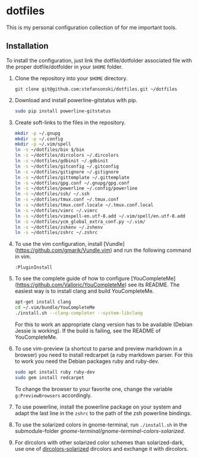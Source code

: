 # dotfiles
This is my personal configuration collection of for me important tools.

## Installation
To install the configuration, just link the dotfile/dotfolder associated file
with the proper dotfile/dotfolder in your `$HOME` folder.

1. Clone the repository into your `$HOME` directory.

   ```
   git clone git@github.com:stefansonski/dotfiles.git ~/dotfiles
   ```

1. Download and install powerline-gitstatus with pip.

   ```sh
   sudo pip install powerline-gitstatus
   ```

1. Create soft-links to the files in the repository.

   ```sh
   mkdir -p ~/.gnupg
   mkdir -p ~/.config
   mkdir -p ~/.vim/spell
   ln -s ~/dotfiles/bin $/bin
   ln -s ~/dotfiles/dircolors ~/.dircolors
   ln -s ~/dotfiles/gdbinit ~/.gdbinit
   ln -s ~/dotfiles/gitconfig ~/.gitconfig
   ln -s ~/dotfiles/gitignore ~/.gitignore
   ln -s ~/dotfiles/gittemplate ~/.gittemplate
   ln -s ~/dotfiles/gpg.conf ~/.gnupg/gpg.conf
   ln -s ~/dotfiles/powerline ~/.config/powerline
   ln -s ~/dotfiles/ssh/ ~/.ssh
   ln -s ~/dotfiles/tmux.conf ~/.tmux.conf
   ln -s ~/dotfiles/tmux.conf.locale ~/.tmux.conf.local
   ln -s ~/dotfiles/vimrc ~/.vimrc
   ln -s ~/dotfiles/vimspell-en.utf-8.add ~/.vim/spell/en.utf-8.add
   ln -s ~/dotfiles/ycm_global_extra_conf.py ~/.vim/
   ln -s ~/dotfiles/zshenv ~/.zshenv
   ln -s ~/dotfiles/zshrc ~/.zshrc
   ```

1. To use the vim configuration, install [Vundle]
   (https://github.com/gmarik/Vundle.vim) and run the following command in vim.

   ```vim
   :PluginInstall
   ```

1. To see the complete guide of how to configure [YouCompleteMe]
   (https://github.com/Valloric/YouCompleteMe) see its README. The easiest way
   is to install clang and build YouCompleteMe.

   ```sh
   apt-get install clang
   cd ~/.vim/bundle/YouCompleteMe
   ./install.sh --clang-completer --system-libclang
   ```

   For this to work an appropriate clang version has to be available (Debian
   Jessie is working). If the build is failing, see the README of
   YouCompleteMe.

1. To use vim-preview (a shortcut to parse and preview markdown in a browser)
   you need to install redcarpet (a ruby markdown parser. For this to work you
   need the Debian packages ruby and ruby-dev.

   ```sh
   sudo apt install ruby ruby-dev
   sudo gem install redcarpet
   ```

   To change the browser to your favorite one, change the variable
   `g:PreviewBrowsers` accordingly.

1. To use powerline, install the powerline package on your system and adapt the
   last line in the `zshrc` to the path of the zsh powerline bindings.

1. To use the solarized colors in gnome-terminal, run `./install.sh` in the
   submodule-folder _gnome-terminal/gnome-terminal-colors-solarized_.

1. For dircolors with other solarized color schemes than solarized-dark, use one
   of [dircolors-solarized](https://github.com/seebi/dircolors-solarized)
   dircolors and exchange it with dircolors.
